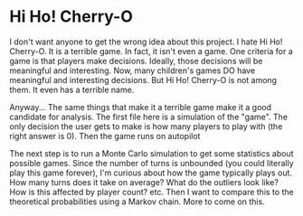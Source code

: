 # Hi Ho! Cherry-O
I don't want anyone to get the wrong idea about this project. I hate Hi Ho! Cherry-O. It is a terrible game. In fact, it isn't even a game. One criteria for a game is that players make decisions. Ideally, those decisions will be meaningful and interesting. Now, many children's games DO have meaningful and interesting decisions. But Hi Ho! Cherry-O is not among them. It even has a terrible name.

Anyway...
The same things that make it a terrible game make it a good candidate for analysis. The first file here is a simulation of the "game". The only decision the user gets to make is how many players to play with (the right answer is 0). Then the game runs on autopilot

The next step is to run a Monte Carlo simulation to get some statistics about possible games. Since the number of turns is unbounded (you could literally play this game forever), I'm curious about how the game typically plays out. How many turns does it take on average? What do the outliers look like? How is this affected by player count? etc. Then I want to compare this to the theoretical probabilities using a Markov chain. More to come on this.
